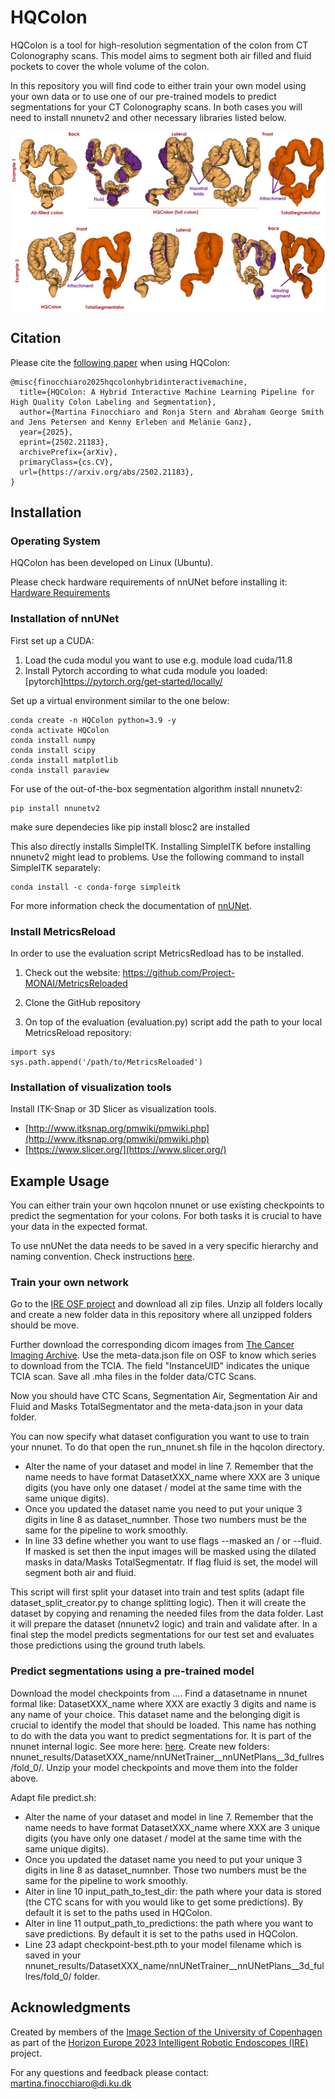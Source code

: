 # HQColon

HQColon is a tool for high-resolution segmentation of the colon from CT Colonography scans. This model aims to segment both air filled and fluid pockets to cover the whole volume of the colon.

In this repository you will find code to either train your own model using your own data or to use one of our pre-trained models to predict segmentations for your CT Colonography scans. In both cases you will need to install nnunetv2 and other necessary libraries listed below.

![HQColon Segmentation examples!](/assets/segmentation-examples.png "HQColon Segmentation examples")

## Citation

Please cite the [following paper](https://arxiv.org/abs/2502.21183) when using HQColon:

<html>
    <head>
        
    @misc{finocchiaro2025hqcolonhybridinteractivemachine,
      title={HQColon: A Hybrid Interactive Machine Learning Pipeline for High Quality Colon Labeling and Segmentation}, 
      author={Martina Finocchiaro and Ronja Stern and Abraham George Smith and Jens Petersen and Kenny Erleben and Melanie Ganz},
      year={2025},
      eprint={2502.21183},
      archivePrefix={arXiv},
      primaryClass={cs.CV},
      url={https://arxiv.org/abs/2502.21183}, 
    }
</html>

## Installation

### Operating System

HQColon has been developed on Linux (Ubuntu).

Please check hardware requirements of nnUNet before installing it: [Hardware Requirements](https://github.com/MIC-DKFZ/nnUNet/blob/master/documentation/installation_instructions.md)

### Installation of nnUNet

First set up a CUDA:

1. Load the cuda modul you want to use e.g. module load cuda/11.8
2. Install Pytorch according to what cuda module you loaded: [pytorch]https://pytorch.org/get-started/locally/

Set up a virtual environment similar to the one below:

``` Console
conda create -n HQColon python=3.9 -y
conda activate HQColon      
conda install numpy     
conda install scipy     
conda install matplotlib
conda install paraview
```

For use of the out-of-the-box segmentation algorithm install nnunetv2:

```
pip install nnunetv2
```

make sure dependecies like pip install blosc2 are installed

This also directly installs SimpleITK. Installing SimpleITK before installing nnunetv2 might lead to problems. Use the following command to install SimpleITK separately:

```
conda install -c conda-forge simpleitk
```

For more information check the documentation of [nnUNet](https://github.com/MIC-DKFZ/nnUNet/blob/master/documentation/installation_instructions.md).


### Install MetricsReload

In order to use the evaluation script MetricsRedload has to be installed.

1. Check out the website: https://github.com/Project-MONAI/MetricsReloaded

2. Clone the GitHub repository

3. On top of the evaluation (evaluation.py) script add the path to your local MetricsReload repository:
```
import sys
sys.path.append('/path/to/MetricsReloaded')
```

### Installation of visualization tools

Install ITK-Snap or 3D Slicer as visualization tools.
* [http://www.itksnap.org/pmwiki/pmwiki.php](http://www.itksnap.org/pmwiki/pmwiki.php)
* [https://www.slicer.org/](https://www.slicer.org/)

## Example Usage

You can either train your own hqcolon nnunet or use existing checkpoints to predict the segmentation for your colons. For both tasks it is crucial to have your data in the expected format.

To use nnUNet the data needs to be saved in a very specific hierarchy and naming convention. Check instructions [here](https://github.com/MIC-DKFZ/nnUNet/blob/master/documentation/setting_up_paths.md).


### Train your own network

Go to the [IRE OSF project](https://osf.io/8tkpm/) and download all zip files. Unzip all folders locally and create a new folder data in this repository where all unzipped folders should be move.

Further download the corresponding dicom images from [The Cancer Imaging Archive](https://www.cancerimagingarchive.net/collection/ct-colonography/#citations). Use the meta-data.json file on OSF to know which series to download from the TCIA. The field "InstanceUID" indicates the unique TCIA scan.
Save all .mha files in the folder data/CTC Scans.

Now you should have CTC Scans, Segmentation Air, Segmentation Air and Fluid and Masks TotalSegmentator and the meta-data.json in your data folder.

You can now specify what dataset configuration you want to use to train your nnunet. To do that open the run_nnunet.sh file in the hqcolon directory.
- Alter the name of your dataset and model in line 7. Remember that the name needs to have format DatasetXXX_name where XXX are 3 unique digits (you have only one dataset / model at the same time with the same unique digits).
- Once you updated the dataset name you need to put your unique 3 digits in line 8 as dataset_numnber. Those two numbers must be the same for the pipeline to work smoothly.
- In line 33 define whether you want to use flags --masked an / or --fluid. If masked is set then the input images will be masked using the dilated masks in data/Masks TotalSegmentatr. If flag fluid is set, the model will segment both air and fluid.

This script will first split your dataset into train and test splits (adapt file dataset_split_creator.py to change splitting logic). Then it will create the dataset by copying and renaming the needed files from the data folder. Last it will prepare the dataset (nnunetv2 logic) and train and validate after. In a final step the model predicts segmentations for our test set and evaluates those predictions using the ground truth labels.


### Predict segmentations using a pre-trained model

Download the model checkpoints from ....
Find a datasetname in nnunet formal like: DatasetXXX_name where XXX are exactly 3 digits and name is any name of your choice. This dataset name and the belonging digit is crucial to identify the model that should be loaded. This name has nothing to do with the data you want to predict segmentations for. It is part of the nnunet internal logic. See more here: [here](https://github.com/MIC-DKFZ/nnUNet/blob/master/documentation/setting_up_paths.md).
Create new folders: nnunet_results/DatasetXXX_name/nnUNetTrainer__nnUNetPlans__3d_fullres/fold_0/.
Unzip your model checkpoints and move them into the folder above.

Adapt file predict.sh:
- Alter the name of your dataset and model in line 7. Remember that the name needs to have format DatasetXXX_name where XXX are 3 unique digits (you have only one dataset / model at the same time with the same unique digits).
- Once you updated the dataset name you need to put your unique 3 digits in line 8 as dataset_numnber. Those two numbers must be the same for the pipeline to work smoothly.
- Alter in line 10 input_path_to_test_dir: the path where your data is stored (the CTC scans for with you would like to get some predictions). By default it is set to the paths used in HQColon.
- Alter in line 11 output_path_to_predictions: the path where you want to save predictions. By default it is set to the paths used in HQColon.
- Line 23 adapt checkpoint-best.pth to your model filename which is saved in your nnunet_results/DatasetXXX_name/nnUNetTrainer__nnUNetPlans__3d_fullres/fold_0/ folder.

## Acknowledgments

Created by members of the [Image Section of the University of Copenhagen](https://di.ku.dk/english/research/image/) as part of the [Horizon Europe 2023 Intelligent Robotic Endoscopes (IRE)](https://ire4health.eu/) project.

For any questions and feedback please contact: martina.finocchiaro@di.ku.dk
